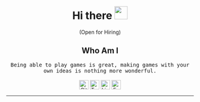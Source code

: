 <h1 align="center"> Hi there <img src="https://i.postimg.cc/7L0HtG8H/hello.gif” width="35" height="35" > </h1>
<div align="center"> 
  <p align="center"> (Open for Hiring)</p>

<h2 align="center"> Who Am I</h2>
<p align="center">
  <samp>Being able to play games is great, making games with your own ideas is nothing more wonderful.
  </samp>
  <br> <br>
  <a href="https://github.com/O-S-K"><img src="https://cdn.svgporn.com/logos/github-octocat.svg"width="25" height="25" alt="GitHub"></a>
	<a href="https://twitter.com/osk"><img src="https://cdn.svgporn.com/logos/twitter.svg" width="25" height="25" alt="Twitter"></a>
	<a href="https://www.linkedin.com/in/osk"><img src="https://cdn.svgporn.com/logos/linkedin-icon.svg" width="25" height="25" alt="LinkedIn"></a>
	<a href="https://www.facebook.com/xOskx/"><img src="https://cdn.svgporn.com/logos/facebook.svg" width="25" height="25" alt="Facebook"></a>

<hr>
</div>

